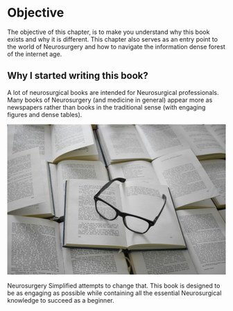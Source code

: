 # Objective
The objective of this chapter, is to make you understand why this book exists and why it is different. This chapter also serves as an entry point to the world of Neurosurgery and how to navigate the information dense forest of the internet age.

## Why I started writing this book?
A lot of neurosurgical books are intended for Neurosurgical professionals. Many books of Neurosurgery (and medicine in general) appear more as newspapers rather than books in the traditional sense (with engaging figures and dense tables).

![Image](./Newspaper%20Like%20Books.jpg)

Neurosurgery Simplified attempts to change that. This book is designed to be as engaging as possible while containing all the essential Neurosurgical knowledge to succeed as a beginner.
